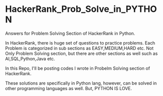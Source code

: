 # HackerRank_Prob_Solve_in_PYTHON
Answers for Problem Solving Section of HackerRank in Python.

In HackerRank, there is huge set of questions to practice problems. Each Problem is categorized in sub sections as EASY,MEDIUM,HARD etc. Not Only Problem Solving section, but there are other sections as well such as AI,SQL,Python,Java etc.

In this Repo, I'll be posting codes I wrote in Probelm Solving section of HackerRank.

These solutions are specifically in Python lang, however, can be solved in other programming languages as well. But, PYTHON IS LOVE.
